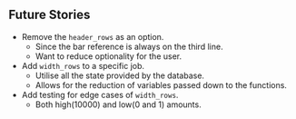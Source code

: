 ## Future Stories
*  Remove the `header_rows` as an option.
    * Since the bar reference is always on the third line.
    * Want to reduce optionality for the user.
* Add `width_rows` to a specific job.
    * Utilise all the state provided by the database.
    * Allows for the reduction of variables passed down to the functions.
*  Add testing for edge cases of `width_rows`.
    * Both high(10000) and low(0 and 1) amounts.
